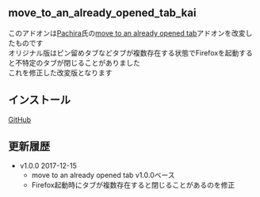## move_to_an_already_opened_tab_kai
このアドオンは[Pachira](https://addons.mozilla.org/ja/firefox/user/anonymous-a0bba9187b568f98732d22d51c5955a6/)氏の[move to an already opened tab](https://addons.mozilla.org/ja/firefox/addon/move-to-an-already-opened-tab/)アドオンを改変したものです  
オリジナル版はピン留めタブなどタブが複数存在する状態でFirefoxを起動すると不特定のタブが閉じることがありました  
これを修正した改変版となります  

## インストール
[GitHub](https://github.com/akoya-tomo/move_to_an_already_opened_tab_kai/raw/master/move_to_an_already_opened_tab_kai-1.0.0-an+fx.xpi)

## 更新履歴

* v1.0.0 2017-12-15
  - move to an already opened tab v1.0.0ベース
  - Firefox起動時にタブが複数存在すると閉じることがあるのを修正
